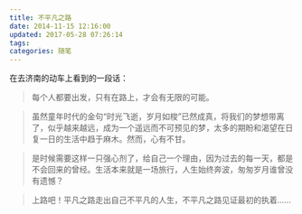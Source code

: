 ```yaml
---
title: 不平凡之路
date: 2014-11-15 12:16:00
updated: 2017-05-28 07:26:14
tags:
categories: 随笔
---
```


在去济南的动车上看到的一段话：

>每个人都要出发，只有在路上，才会有无限的可能。

>虽然童年时代的金句“时光飞逝，岁月如梭”已然成真，将我们的梦想带离了，似乎越来越远，成为一个遥远而不可预见的梦，太多的期盼和渴望在日复一日的生活中趋于麻木。然而，心有不甘。

>是时候需要这样一只强心剂了，给自己一个理由，因为过去的每一天，都是不会回来的曾经。生活本来就是一场旅行，人生始终奔波，匆匆岁月谁曾没有遗憾？

>上路吧！平凡之路走出自己不平凡的人生，不平凡之路见证最初的执着……
